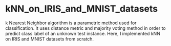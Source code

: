 # kNN_on_IRIS_and_MNIST_datasets
k Nearest Neighbor algorithm is a parametric method used for classification. It uses distance metric and majority voting method in order to predict class label of an unknown test instance. Here, I implemented kNN on IRIS and MNIST datasets from scratch.

